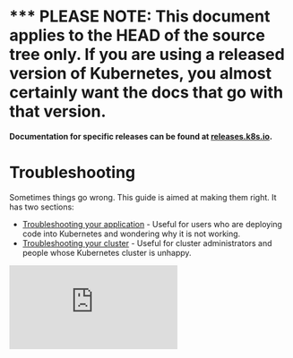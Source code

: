 <!-- BEGIN MUNGE: UNVERSIONED_WARNING -->

<!-- BEGIN STRIP_FOR_RELEASE -->

<h1>*** PLEASE NOTE: This document applies to the HEAD of the source
tree only. If you are using a released version of Kubernetes, you almost
certainly want the docs that go with that version.</h1>

<strong>Documentation for specific releases can be found at
[releases.k8s.io](http://releases.k8s.io).</strong>

<!-- END STRIP_FOR_RELEASE -->

<!-- END MUNGE: UNVERSIONED_WARNING -->
# Troubleshooting
Sometimes things go wrong.  This guide is aimed at making them right.  It has two sections:
   * [Troubleshooting your application](application-troubleshooting.md) - Useful for users who are deploying code into Kubernetes and wondering why it is not working.
   * [Troubleshooting your cluster](cluster-troubleshooting.md) - Useful for cluster administrators and people whose Kubernetes cluster is unhappy.


<!-- BEGIN MUNGE: GENERATED_ANALYTICS -->
[![Analytics](https://kubernetes-site.appspot.com/UA-36037335-10/GitHub/docs/troubleshooting.md?pixel)]()
<!-- END MUNGE: GENERATED_ANALYTICS -->
